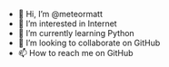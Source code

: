 - 👋 Hi, I’m @meteormatt
- 👀 I’m interested in Internet
- 🌱 I’m currently learning Python
- 💞️ I’m looking to collaborate on GitHub
- 📫 How to reach me on GitHub

<!---
meteormatt/meteormatt is a ✨ special ✨ repository because its `README.md` (this file) appears on your GitHub profile.
You can click the Preview link to take a look at your changes.
--->
